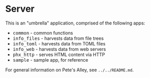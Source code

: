 # Server

This is an "umbrella" application, comprised of the following apps:

- <tt>common</tt>      - common functions
- <tt>info_files</tt>  - harvests data from file trees
- <tt>info_toml</tt>   - harvests data from TOML files
- <tt>info_web</tt>    - harvests data from web servers
- <tt>phx_http</tt>    - serves HTML content via HTTP
- <tt>sample</tt>      - sample app, for reference

For general information on Pete's Alley, see `../../README.md`.
